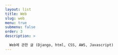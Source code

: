 ```yaml
---
layout: list
title: Web
slug: web
menu: true
submenu: false
order: 3
description: >
  
  Web에 관한 글 (Django, html, CSS, AWS, Javascript)
---
```

